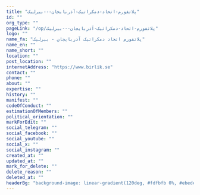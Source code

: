```yaml
---
title: "پلاتفورم-اتحاد-دمکراتیک-آذربایجان---بیرلیک"
id: ""
org_type: ""
pageLink: "/op/پلاتفورم-اتحاد-دمکراتیک-آذربایجان---بیرلیک"
logo: ""
name_fa: "پلاتفورم اتحاد دمکراتیک آذربایجان - بیرلیک"
name_en: ""
name_short: ""
location: ""
post_location: ""
internetAddress: "https://www.birlik.se"
contact: ""
phone: ""
about: ""
expertise: ""
history: ""
manifest: ""
codeOfConduct: ""
estimationOfMembers: ""
political_orientation: ""
markForEdit: ""
social_telegram: ""
social_facebook: ""
social_youtube: ""
social_x: ""
social_instagram: ""
created_at: ""
updated_at: ""
mark_for_delete: ""
delete_reason: ""
deleted_at: ""
headerBg: "background-image: linear-gradient(120deg, #fdfbfb 0%, #ebedee 100%);"
---
```

